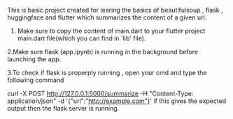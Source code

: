 This is basic project created for learing the basics of beautifulsoup , flask , huggingface and flutter which summarizes the content of a given url.

1. Make sure to copy the content of main.dart to your flutter project main.dart file(which you can find in 'lib' file).

2.Make sure flask (app.ipynb) is running in the background before launching the app.

3.To check if flask is properply running , open your cmd and type the following command

curl -X POST http://127.0.0.1:5000/summarize -H "Content-Type: application/json" -d '{"url":"http://example.com"}' if this gives the expected output then the flask server is running.
